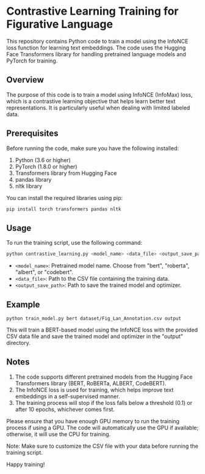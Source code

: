 # Contrastive Learning Training for Figurative Language

This repository contains Python code to train a model using the InfoNCE loss function for learning text embeddings. The code uses the Hugging Face Transformers library for handling pretrained language models and PyTorch for training.

## Overview

The purpose of this code is to train a model using InfoNCE (InfoMax) loss, which is a contrastive learning objective that helps learn better text representations. It is particularly useful when dealing with limited labeled data.

## Prerequisites

Before running the code, make sure you have the following installed:

1. Python (3.6 or higher)
2. PyTorch (1.8.0 or higher)
3. Transformers library from Hugging Face
4. pandas library
5. nltk library

You can install the required libraries using pip:

```bash
pip install torch transformers pandas nltk
```

## Usage

To run the training script, use the following command:

```bash
python contrastive_learning.py <model_name> <data_file> <output_save_path>
```


- `<model_name>`: Pretrained model name. Choose from "bert", "roberta", "albert", or "codebert".
- `<data_file>`: Path to the CSV file containing the training data.
- `<output_save_path>`: Path to save the trained model and optimizer.


Example
-------

```
python train_model.py bert dataset/Fig_Lan_Annotation.csv output
```


This will train a BERT-based model using the InfoNCE loss with the provided CSV data file and save the trained model and optimizer in the "output" directory.

Notes
-----

1. The code supports different pretrained models from the Hugging Face Transformers library (BERT, RoBERTa, ALBERT, CodeBERT).
2. The InfoNCE loss is used for training, which helps improve text embeddings in a self-supervised manner.
3. The training process will stop if the loss falls below a threshold (0.1) or after 10 epochs, whichever comes first.

Please ensure that you have enough GPU memory to run the training process if using a GPU. The code will automatically use the GPU if available; otherwise, it will use the CPU for training.

Note: Make sure to customize the CSV file with your data before running the training script.

Happy training!

